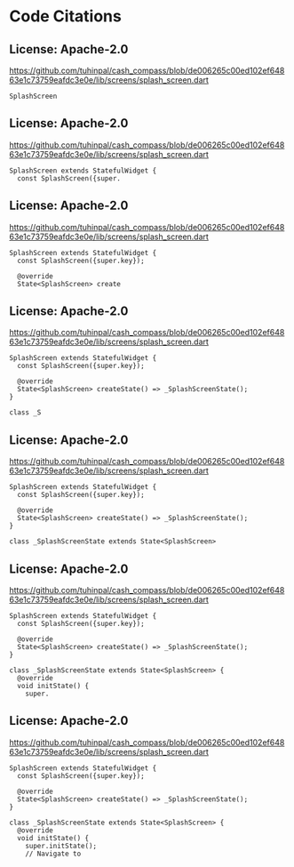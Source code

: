 # Code Citations

## License: Apache-2.0
https://github.com/tuhinpal/cash_compass/blob/de006265c00ed102ef64863e1c73759eafdc3e0e/lib/screens/splash_screen.dart

```
SplashScreen
```


## License: Apache-2.0
https://github.com/tuhinpal/cash_compass/blob/de006265c00ed102ef64863e1c73759eafdc3e0e/lib/screens/splash_screen.dart

```
SplashScreen extends StatefulWidget {
  const SplashScreen({super.
```


## License: Apache-2.0
https://github.com/tuhinpal/cash_compass/blob/de006265c00ed102ef64863e1c73759eafdc3e0e/lib/screens/splash_screen.dart

```
SplashScreen extends StatefulWidget {
  const SplashScreen({super.key});

  @override
  State<SplashScreen> create
```


## License: Apache-2.0
https://github.com/tuhinpal/cash_compass/blob/de006265c00ed102ef64863e1c73759eafdc3e0e/lib/screens/splash_screen.dart

```
SplashScreen extends StatefulWidget {
  const SplashScreen({super.key});

  @override
  State<SplashScreen> createState() => _SplashScreenState();
}

class _S
```


## License: Apache-2.0
https://github.com/tuhinpal/cash_compass/blob/de006265c00ed102ef64863e1c73759eafdc3e0e/lib/screens/splash_screen.dart

```
SplashScreen extends StatefulWidget {
  const SplashScreen({super.key});

  @override
  State<SplashScreen> createState() => _SplashScreenState();
}

class _SplashScreenState extends State<SplashScreen>
```


## License: Apache-2.0
https://github.com/tuhinpal/cash_compass/blob/de006265c00ed102ef64863e1c73759eafdc3e0e/lib/screens/splash_screen.dart

```
SplashScreen extends StatefulWidget {
  const SplashScreen({super.key});

  @override
  State<SplashScreen> createState() => _SplashScreenState();
}

class _SplashScreenState extends State<SplashScreen> {
  @override
  void initState() {
    super.
```


## License: Apache-2.0
https://github.com/tuhinpal/cash_compass/blob/de006265c00ed102ef64863e1c73759eafdc3e0e/lib/screens/splash_screen.dart

```
SplashScreen extends StatefulWidget {
  const SplashScreen({super.key});

  @override
  State<SplashScreen> createState() => _SplashScreenState();
}

class _SplashScreenState extends State<SplashScreen> {
  @override
  void initState() {
    super.initState();
    // Navigate to
```

